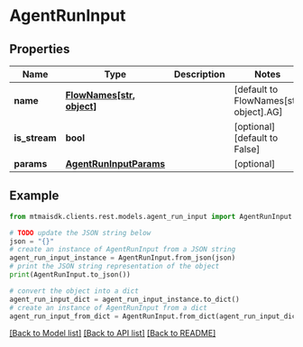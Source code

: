 # AgentRunInput


## Properties

Name | Type | Description | Notes
------------ | ------------- | ------------- | -------------
**name** | [**FlowNames[str, object]**](.md) |  | [default to FlowNames[str, object].AG]
**is_stream** | **bool** |  | [optional] [default to False]
**params** | [**AgentRunInputParams**](AgentRunInputParams.md) |  | [optional] 

## Example

```python
from mtmaisdk.clients.rest.models.agent_run_input import AgentRunInput

# TODO update the JSON string below
json = "{}"
# create an instance of AgentRunInput from a JSON string
agent_run_input_instance = AgentRunInput.from_json(json)
# print the JSON string representation of the object
print(AgentRunInput.to_json())

# convert the object into a dict
agent_run_input_dict = agent_run_input_instance.to_dict()
# create an instance of AgentRunInput from a dict
agent_run_input_from_dict = AgentRunInput.from_dict(agent_run_input_dict)
```
[[Back to Model list]](../README.md#documentation-for-models) [[Back to API list]](../README.md#documentation-for-api-endpoints) [[Back to README]](../README.md)


